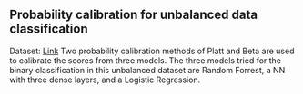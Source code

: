 ## Probability calibration for unbalanced data classification
Dataset: [Link](https://www.nature.com/articles/sdata201635.pdf)
Two probability calibration methods of Platt and Beta are used to calibrate the scores from three models. The three models tried for the binary classification in this unbalanced dataset are Random Forrest, a NN with three dense layers, and a Logistic Regression.
